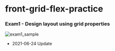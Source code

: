 # front-grid-flex-practice

### Exam1 - Design layout using grid properties
![exam1_sample](https://user-images.githubusercontent.com/8017764/123095626-3ae9fd80-d469-11eb-82a1-f976bc83757d.gif)

* 2021-06-24 Update